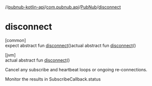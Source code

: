 //[pubnub-kotlin-api](../../../index.md)/[com.pubnub.api](../index.md)/[PubNub](index.md)/[disconnect](disconnect.md)

# disconnect

[common]\
expect abstract fun [disconnect](disconnect.md)()actual abstract fun [disconnect](disconnect.md)()

[jvm]\
actual abstract fun [disconnect](disconnect.md)()

Cancel any subscribe and heartbeat loops or ongoing re-connections.

Monitor the results in SubscribeCallback.status
